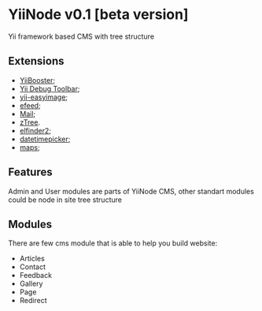 YiiNode v0.1 [beta version]
=====================================================
Yii framework based CMS with tree structure

Extensions
----------
* [YiiBooster](https://github.com/clevertech/YiiBooster);
* [Yii Debug Toolbar](http://www.yiiframework.com/extension/yii-debug-toolbar);
* [yii-easyimage](https://github.com/zhdanovartur/yii-easyimage);
* [efeed](http://www.yiiframework.com/extension/efeed);
* [Mail](http://www.yiiframework.com/extension/mail);
* [zTree](http://www.yiiframework.com/extension/ztree).
* [elfinder2](#);
* [datetimepicker](#);
* [maps](#);

Features
--------
Admin and User modules are parts of YiiNode CMS, other standart modules could be node in site tree structure

Modules
-------
There are few cms module that is able to help you build website:

* Articles
* Contact
* Feedback
* Gallery
* Page
* Redirect
